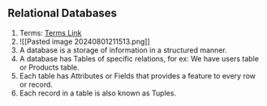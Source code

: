 ## Relational Databases
1. Terms: [Terms Link](https://www.upi.pr.it/docs/easfg/easvrfgp7.htm)
2. ![[Pasted image 20240801211513.png]]
3. A database is a storage of information in a structured manner.
4. A database has Tables of specific relations, for ex: We have users table or Products table.
5. Each table has Attributes or Fields that provides a feature to every row or record.
6. Each record in a table is also known as Tuples.